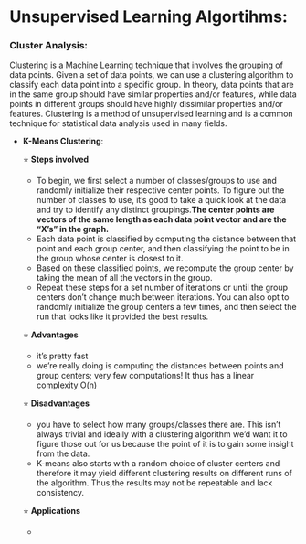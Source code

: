 
# Unsupervised Learning Algortihms:


### Cluster Analysis:

   Clustering is a Machine Learning technique that involves the grouping of data points. Given a set of data points, we can use a clustering algorithm to classify each data point into a specific group. In theory, data points that are in the same group should have similar properties and/or features, while data points in different groups should have highly dissimilar properties and/or features. Clustering is a method of unsupervised learning and is a common technique for statistical data analysis used in many fields.

   - **K-Means Clustering**:
     
     :star: **Steps involved**
      
      - To begin, we first select a number of classes/groups to use and randomly initialize their respective center points. To figure           out the number of classes to use, it’s good to take a quick look at the data and try to identify any distinct groupings.**The           center points are vectors of the same length as each data point vector and are the “X’s” in the graph.**
      - Each data point is classified by computing the distance between that point and each group center, and then classifying the               point to be in the group whose center is closest to it.
      - Based on these classified points, we recompute the group center by taking the mean of all the vectors in the group.
      - Repeat these steps for a set number of iterations or until the group centers don’t change much between iterations. You can               also opt to randomly initialize the group centers a few times, and then select the run that looks like it provided the best             results. 
      
     :star: **Advantages**
      
      -  it’s pretty fast
      -  we’re really doing is computing the distances between points and group centers; very few computations! It thus has a linear             complexity O(n) 
     
      
     :star: **Disadvantages**
      
      - you have to select how many groups/classes there are. This isn’t always trivial and ideally with a clustering algorithm we’d            want it to figure those out for us because the point of it is to gain some insight from the data. 
      - K-means also starts with a random choice of cluster centers and therefore it may yield different clustering results on                  different runs of the algorithm. Thus,the results may not be repeatable and lack consistency.
        
     :star: **Applications**
       
       -
